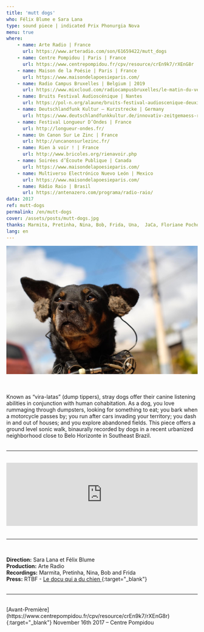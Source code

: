 ```yaml
---
title: 'mutt dogs'
who: Félix Blume e Sara Lana
type: sound piece | indicated Prix Phonurgia Nova
menu: true
where: 
    - name: Arte Radio | France 
      url: https://www.arteradio.com/son/61659422/mutt_dogs
    - name: Centre Pompidou | Paris | France 
      url: https://www.centrepompidou.fr/cpv/resource/crEn9k7/rXEnG8r
    - name: Maison de la Poésie | Paris | France
      url: https://www.maisondelapoesieparis.com/
    - name: Radio Campus Bruxelles | Belgium | 2019
      url: https://www.mixcloud.com/radiocampusbruxelles/le-matin-du-vendredi-aka-lemission-19022018/
    - name: Bruits Festival Audioscénique | Nantes 
      url: https://pol-n.org/alaune/bruits-festival-audioscenique-deuxieme-edition/
    - name: Deutschlandfunk Kultur – Kurzstrecke | Germany  
      url: https://www.deutschlandfunkkultur.de/innovativ-zeitgemaess-radiophon-kurzstrecke-77.1020.de.html?dram:article_id=419830
    - name: Festival Longueur D’Ondes | France   
      url: http://longueur-ondes.fr/
    - name: Un Canon Sur Le Zinc | France   
      url: http://uncanonsurlezinc.fr/
    - name: Rien à voir ! | France  
      url: http://www.bricoles.org/rienavoir.php
    - name: Soirées d’Écoute Publique | Canada  
      url: https://www.maisondelapoesieparis.com/
    - name: Multiverso Electrónico Nuevo León | Mexico  
      url: https://www.maisondelapoesieparis.com/
    - name: Rádio Raio | Brasil  
      url: https://antenazero.com/programa/radio-raio/
data: 2017
ref: mutt-dogs
permalink: /en/mutt-dogs
cover: /assets/posts/mutt-dogs.jpg
thanks: Marmita, Pretinha, Nina, Bob, Frida, Una,  JaCa, Floriane Pochon, Gabriel Lecup, Marie-Christine Cabanas
lang: en
---
```

  


<img src="../assets/posts/mutt-dogs.jpg" class="img-border">

<br><br>
Known as “vira-latas” (dump tippers), stray dogs offer their canine listening abilities in conjunction with human cohabitation. As a dog, you love rummaging through dumpsters, looking for something to eat; you bark when a motorcycle passes by; you run after cars invading your territory; you dash in and out of houses; and you explore abandoned fields. This piece offers a ground level sonic walk, binaurally recorded by dogs in a recent urbanized neighborhood close to Belo Horizonte in Southeast Brazil.
<br><br>

---

<br>
<div class="audio-wrapper">
   <iframe width="100%" height="166" scrolling="no" frameborder="no" allow="autoplay" src="https://w.soundcloud.com/player/?url=https%3A//api.soundcloud.com/tracks/382080137&color=%23ffb800&auto_play=false&hide_related=false&show_comments=true&show_user=true&show_reposts=false&show_teaser=true"></iframe>
</div>
<br>

---

<br>

**Direction:** Sara Lana et Félix Blume<br>
**Production:** Arte Radio<br>
**Recordings:** Marmita, Pretinha, Nina, Bob and Frida<br>
**Press:** RTBF - [ Le docu qui a du chien ](https://www.rtbf.be/culture/pop-up/culture-web/detail_mutt-dogs-le-docu-qui-a-du-chien?id=9813632){:target="_blank"}
<br> 
<br>


---

 <br>
[Avant-Première](https://www.centrepompidou.fr/cpv/resource/crEn9k7/rXEnG8r){:target="_blank"} November 16th 2017 – Centre Pompidou
